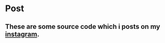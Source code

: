 # Post 
## These are some source code which i posts on my [instagram](https://www.instagram.com/_tancodes_/).
